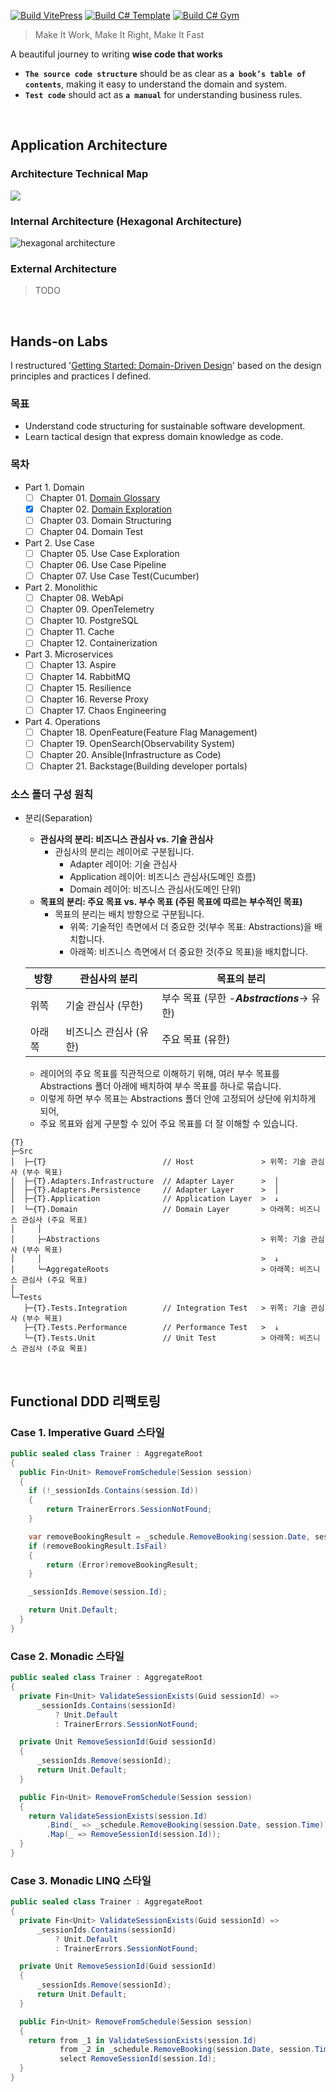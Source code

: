 [![Build VitePress](https://github.com/hhko/beyondcode/actions/workflows/build-vitepress.yml/badge.svg)](https://github.com/hhko/beyondcode/actions/workflows/build-vitepress.yml)
[![Build C# Template](https://github.com/hhko/beyondcode/actions/workflows/build-template.yml/badge.svg)](https://github.com/hhko/beyondcode/actions/workflows/build-template.yml)
[![Build C# Gym](https://github.com/hhko/beyondcode/actions/workflows/build-gym.yml/badge.svg)](https://github.com/hhko/beyondcode/actions/workflows/build-gym.yml)

> Make It Work, Make It Right, Make It Fast

A beautiful journey to writing **wise code that works**
- **`The source code structure`** should be as clear as **`a book’s table of contents`**, making it easy to understand the domain and system.
- **`Test code`** should act as **`a manual`** for understanding business rules.

<br/>

## Application Architecture

### Architecture Technical Map
![](./.images/ArchitectureTechMap.png)

### Internal Architecture (Hexagonal Architecture)
![hexagonal architecture](./01-architecture/part1-overview/ch03-internal-architecture/.images/Architecture.Internal.Hexagonal.png)

### External Architecture
> TODO

<br/>

## Hands-on Labs
I restructured '[Getting Started: Domain-Driven Design](https://dometrain.com/course/getting-started-domain-driven-design-ddd/?ref=dometrain-github&promo=getting-started-domain-driven-design)' based on the design principles and practices I defined.

### 목표
- Understand code structuring for sustainable software development.
- Learn tactical design that express domain knowledge as code.

### 목차
- Part 1. Domain
  - [ ] Chapter 01. [Domain Glossary](./02-tutorial/ddd/ch01-domain-glossary/index.md)
  - [x] Chapter 02. [Domain Exploration](./02-tutorial/ddd/ch02-domain-exploration/index.md)
  - [ ] Chapter 03. Domain Structuring
  - [ ] Chapter 04. Domain Test
- Part 2. Use Case
  - [ ] Chapter 05. Use Case Exploration
  - [ ] Chapter 06. Use Case Pipeline
  - [ ] Chapter 07. Use Case Test(Cucumber)
- Part 2. Monolithic
  - [ ] Chapter 08. WebApi
  - [ ] Chapter 09. OpenTelemetry
  - [ ] Chapter 10. PostgreSQL
  - [ ] Chapter 11. Cache
  - [ ] Chapter 12. Containerization
- Part 3. Microservices
  - [ ] Chapter 13. Aspire
  - [ ] Chapter 14. RabbitMQ
  - [ ] Chapter 15. Resilience
  - [ ] Chapter 16. Reverse Proxy
  - [ ] Chapter 17. Chaos Engineering
- Part 4. Operations
  - [ ] Chapter 18. OpenFeature(Feature Flag Management)
  - [ ] Chapter 19. OpenSearch(Observability System)
  - [ ] Chapter 20. Ansible(Infrastructure as Code)
  - [ ] Chapter 21. Backstage(Building developer portals)

### 소스 폴더 구성 원칙

- 분리(Separation)
  - **관심사의 분리: 비즈니스 관심사 vs. 기술 관심사**
    - 관심사의 분리는 레이어로 구분됩니다.
      - Adapter 레이어: 기술 관심사
      - Application 레이어: 비즈니스 관심사(도메인 흐름)
      - Domain 레이어: 비즈니스 관심사(도메인 단위)
  - **목표의 분리: 주요 목표 vs. 부수 목표 (주된 목표에 따르는 부수적인 목표)**
    - 목표의 분리는 배치 방향으로 구분됩니다.
      - 위쪽: 기술적인 측면에서 더 중요한 것(부수 목표: Abstractions)을 배치합니다.
      - 아래쪽: 비즈니스 측면에서 더 중요한 것(주요 목표)을 배치합니다.

  | 방향     | 관심사의 분리           | 목표의 분리                                 |
  | ---     | ---                             | ---                               |
  | 위쪽    | 기술 관심사 (무한)       | 부수 목표 (무한 -**_Abstractions_**-> 유한)  |
  | 아래쪽  | 비즈니스 관심사 (유한)    | 주요 목표 (유한)                            |
  - 레이어의 주요 목표를 직관적으로 이해하기 위해, 여러 부수 목표를 Abstractions 폴더 아래에 배치하여 부수 목표를 하나로 묶습니다.
  - 이렇게 하면 부수 목표는 Abstractions 폴더 안에 고정되어 상단에 위치하게 되어,
  - 주요 목표와 쉽게 구분할 수 있어 주요 목표를 더 잘 이해할 수 있습니다.

```shell
{T}
├─Src
│  ├─{T}                          // Host               > 위쪽: 기술 관심사 (부수 목표)
│  ├─{T}.Adapters.Infrastructure  // Adapter Layer      >  │
│  ├─{T}.Adapters.Persistence     // Adapter Layer      >  │
│  ├─{T}.Application              // Application Layer  >  ↓
│  └─{T}.Domain                   // Domain Layer       > 아래쪽: 비즈니스 관심사 (주요 목표)
│     │
│     ├─Abstractions                                    > 위쪽: 기술 관심사 (부수 목표)
│     │                                                 >  ↓
│     └─AggregateRoots                                  > 아래쪽: 비즈니스 관심사 (주요 목표)
│
└─Tests
   ├─{T}.Tests.Integration        // Integration Test   > 위쪽: 기술 관심사 (부수 목표)
   ├─{T}.Tests.Performance        // Performance Test   >  ↓
   └─{T}.Tests.Unit               // Unit Test          > 아래쪽: 비즈니스 관심사 (주요 목표)
```

<br/>

## Functional DDD 리팩토링
### Case 1. Imperative Guard 스타일
```cs
public sealed class Trainer : AggregateRoot
{
  public Fin<Unit> RemoveFromSchedule(Session session)
  {
    if (!_sessionIds.Contains(session.Id))
    {
        return TrainerErrors.SessionNotFound;
    }

    var removeBookingResult = _schedule.RemoveBooking(session.Date, session.Time);
    if (removeBookingResult.IsFail)
    {
        return (Error)removeBookingResult;
    }

    _sessionIds.Remove(session.Id);

    return Unit.Default;
  }
}
```

### Case 2. Monadic 스타일
```cs
public sealed class Trainer : AggregateRoot
{
  private Fin<Unit> ValidateSessionExists(Guid sessionId) =>
      _sessionIds.Contains(sessionId)
          ? Unit.Default
          : TrainerErrors.SessionNotFound;

  private Unit RemoveSessionId(Guid sessionId)
  {
      _sessionIds.Remove(sessionId);
      return Unit.Default;
  }

  public Fin<Unit> RemoveFromSchedule(Session session)
  {
    return ValidateSessionExists(session.Id)
        .Bind(_ => _schedule.RemoveBooking(session.Date, session.Time))
        .Map(_ => RemoveSessionId(session.Id));
  }
}
```

### Case 3. Monadic LINQ 스타일
```cs
public sealed class Trainer : AggregateRoot
{
  private Fin<Unit> ValidateSessionExists(Guid sessionId) =>
      _sessionIds.Contains(sessionId)
          ? Unit.Default
          : TrainerErrors.SessionNotFound;

  private Unit RemoveSessionId(Guid sessionId)
  {
      _sessionIds.Remove(sessionId);
      return Unit.Default;
  }

  public Fin<Unit> RemoveFromSchedule(Session session)
  {
    return from _1 in ValidateSessionExists(session.Id)
           from _2 in _schedule.RemoveBooking(session.Date, session.Time)
           select RemoveSessionId(session.Id);
  }
}
```
